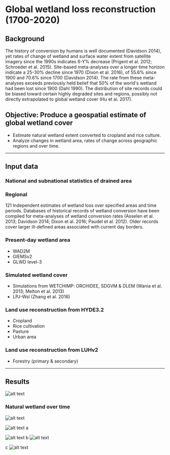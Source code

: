 # Global wetland loss reconstruction (1700-2020)

## Background
The history of conversion by humans is well documented (Davidson 2014), yet rates of change of wetland and surface water extent from satellite imagery since the 1990s indicates 6-Y% decrease (Prigent et al. 2012; Schroeder et al. 2015). Site-based  meta-analyses  over a longer time horizon indicate a 25-30% decline since 1970 (Dixon et al. 2016), of 55.6% since 1900 and 70.6% since 1700 (Davidson 2014). The rate from these meta-analyses exceeds previously held belief that 50% of the world's wetland had been lost since 1900 (Dahl 1990). The distribution of site records could be biased toward certain highly degraded sites and regions, possibly not directly extrapolated to global wetland cover (Hu et al. 2017). 


## Objective: Produce a geospatial estimate of global wetland cover
* Estimate natural wetland extent converted to cropland and rice culture.
* Analyze changes in wetland area, rates of change across geographic regions and over time.

___________________________________________________________________________________________________
## Input data 

### National and subnational statistics of drained area

### Regional 
121 Independent estimates of wetland loss over specified areas and time periods.
Databases of historical records of wetland conversion have been compiled for meta-analyses of wetland conversion rates (Asselen et al. 2013; Davidson 2014; Dixon et al. 2016; Paudel et al. 2012). Older records cover larger ill-defined areas associated with current day borders.


### Present-day wetland area
- WAD2M
- GIEMSv2
- GLWD level-3

### Simulated wetland cover
- Simulations from WETCHIMP: ORCHIDEE, SDGVM & DLEM (Wania et al. 2013; Melton et al. 2013)
- LPJ-Wsl (Zhang et al. 2016)



### Land use reconstruction from HYDE3.2
- Cropland
- Rice cultivation
- Pasture
- Urban area

### Land use reconstruction from LUHv2
- Forestry (primary & secondary)

___________________________________________________________________________________________________
## Results

![alt text](https://s3.us-east-2.amazonaws.com/holocenewetlandloss/inund_stocker_post10k_v6.gif "Logo Title Text 1")

### Natural wetland over time 
![alt text](https://globalwetlandloss.s3.us-west-2.amazonaws.com/fig2abcd_s4_p1_0_avg_v7_manmod_july2022_v7_onlyoverlapmap-01.png "Logo Title Text 1")

![alt text](https://s3.us-east-2.amazonaws.com/globalwetlandloss/fig2abcd_s4_p1_0_avg_v7_manmod_july2022_v7_onlyoverlapmap-01.png "Logo Title Text 1")
a

![alt text](https://s3.us-east-2.amazonaws.com/globalwetlandloss/fig2abcd_s4_p1_0_avg_v7_manmod_july2022_v7_onlyoverlapmap-01.png "Logo Title Text 1")
b
![alt text](https://s3.us-east-2.amazonaws.com/globalwetlandloss/grid_drain_perlu_gif6.gif-01.png "drain_gif")

c
![alt text](https://s3.us-east-2.amazonaws.com/globalwetlandloss/grid_remwet_gif_orchidee_wad2m.gif "remwet gif")
